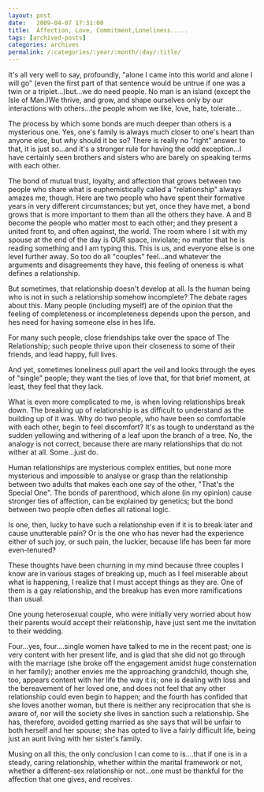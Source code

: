 ```yaml
---
layout: post
date:	2009-04-07 17:31:00
title:  Affection, Love, Commitment,Loneliness.....
tags: [archived-posts]
categories: archives
permalink: /:categories/:year/:month/:day/:title/
---
```

It's all very well to say, profoundly, "alone I came into this world and alone I will go" (even the first part of that sentence would be untrue if one was a twin or a triplet...)but...we do need people. No man is an island (except the Isle of Man.)We thrive, and grow, and shape ourselves only by our interactions with others...the people whom we like, love, hate, tolerate...

The process by which some bonds are much deeper than others is a mysterious one. Yes, one's family is always much closer to one's heart than anyone else, but *why* should it be so? There is really no "right" answer to that, it is just so...and it's a stronger rule for having the odd exception...I have certainly seen brothers and sisters who are barely on speaking terms with each other.

The bond of mutual trust, loyalty, and affection that grows between two people who share what is euphemistically called a "relationship" always amazes me, though. Here are two people who have spent their formative years in very different circumstances; but yet, once they have met, a bond grows that is more important to them than all the others they have. A and B become the people who matter most to each other; and they present a united front to, and often against, the world. The room where I sit with my spouse at the end of the day is OUR space, inviolate; no matter that he is reading something and I am typing this. This is us, and everyone else is one level further away. So too do all "couples" feel...and whatever the arguments and disagreements they have, this feeling of oneness is what defines a relationship.

But sometimes, that relationship doesn't develop at all. Is the human being who is not in such a relationship somehow incomplete? The debate rages about this. Many people (including myself) are of the opinion that the feeling of completeness or incompleteness depends upon the person, and hes need for having someone else in hes life.

For many such people, close friendships take over the space of The Relationship; such people thrive upon their closeness to some of their friends, and lead happy, full lives.

And yet, sometimes loneliness pull apart the veil and looks through the eyes of "single" people; they want the ties of love that, for that brief moment, at least, they feel that they lack. 

What is even more complicated to me, is when loving relationships break down. The breaking up of relationship is as difficult to understand as the building up of it was. Why do two people, who have been so comfortable with each other, begin to feel discomfort? It's as tough to understand as the sudden yellowing and withering of a leaf upon the branch of a tree. No, the analogy is not correct, because there are many relationships that do not wither at all. Some...just do.

Human relationships are mysterious complex entities, but none more mysterious and impossible to analyse or grasp than the relationship between two adults that makes each one say of the other, "That's the Special One". The bonds of parenthood, which alone (in my opinion) cause stronger ties of affection, can be explained by genetics; but the bond between two people often defies all rational logic.

Is one, then, lucky to have such a relationship even if it is to break later and cause unutterable pain? Or is the one who has never had the experience either of such joy, or such pain, the luckier, because life has been far more even-tenured? 

These thoughts have been churning in my mind because three couples I know are in various stages of breaking up, much as I feel miserable about what is happening, I realize that I must accept things as they are. One of them is a gay relationship, and the breakup has even more ramifications than usual. 

 One young heterosexual couple, who were initially very worried about how their parents would accept their relationship, have just sent me the invitation to their wedding.

Four...yes, four....single women have talked to me in the recent past; one is very content with her present life, and is glad that she did not go through with the marriage (she broke off the engagement amidst huge consternation in her family); another envies me the approaching grandchild, though she, too, appears content with her life the way it is; one is dealing with loss and the bereavement of her loved one, and does not feel that any other relationship could even begin to happen; and the fourth has confided that she loves another woman, but there is neither any reciprocation that she is aware of, nor will the society she lives in sanction such a relationship. She has, therefore, avoided getting married as she says that will be unfair to both herself and her spouse; she has opted to live a fairly difficult life, being just an aunt living with her sister's family. 

Musing on all this, the only conclusion I can come to is....that if one is in a steady, caring relationship, whether within the marital framework or not, whether a different-sex relationship or not...one must be thankful for the affection that one gives, and receives.
